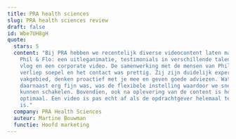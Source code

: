 ```yaml
---
title: PRA health sciences
slug: PRA health sciences review
draft: false
id: Wbe7UH8gH
quote:
  stars: 5
  content: "Bij PRA hebben we recentelijk diverse videocontent laten maken door
    Phil & Flo: een uitleganimatie, testimonials in verschillende talen, een
    vlog en een corporate video. De samenwerking met de mensen van Phil & Flo
    verliep soepel en het contact was prettig. Zij zijn duidelijk expert in hun
    vakgebied, denken proactief met je mee en geven goede adviezen. Wat
    daarnaast erg fijn was, was de flexibele instelling waardoor we snel hebben
    kunnen schakelen. Bovendien, ook na oplevering van de content is het contact
    optimaal. Een video is pas echt af als de opdrachtgever helemaal tevreden
    is."
  company: PRA Health Sciences
  auteur: Martine Bouwman
  functie: Hoofd marketing
---
```

